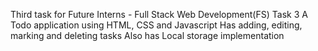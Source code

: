 Third task for Future Interns - Full Stack Web Development(FS)
Task 3
A Todo application using HTML, CSS and Javascript
Has adding, editing, marking and deleting tasks
Also has Local storage implementation
